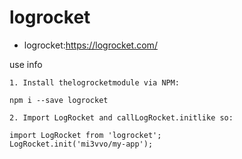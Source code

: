 # logrocket

* logrocket:https://logrocket.com/

use info
```
1. Install thelogrocketmodule via NPM:

npm i --save logrocket

2. Import LogRocket and callLogRocket.initlike so:

import LogRocket from 'logrocket';
LogRocket.init('mi3vvo/my-app');

```
